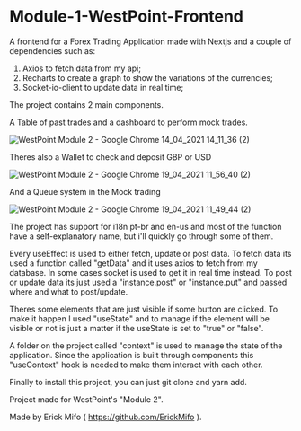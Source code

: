 # Module-1-WestPoint-Frontend

A frontend for a Forex Trading Application made with Nextjs and a couple of dependencies such as:

1. Axios to fetch data from my api;
2. Recharts to create a graph to show the variations of the currencies;
3. Socket-io-client to update data in real time;

The project contains 2 main components. 

A Table of past trades and a dashboard to perform mock trades.

![WestPoint Module 2 - Google Chrome 14_04_2021 14_11_36 (2)](https://user-images.githubusercontent.com/65738815/114751589-b7ef4d00-9d2b-11eb-8802-df5caf1ce32f.png)

Theres also a Wallet to check and deposit GBP or USD

![WestPoint Module 2 - Google Chrome 19_04_2021 11_56_40 (2)](https://user-images.githubusercontent.com/65738815/115257483-8220de80-a106-11eb-986c-4c6ddf78dc38.png)

And a Queue system in the Mock trading

![WestPoint Module 2 - Google Chrome 19_04_2021 11_49_44 (2)](https://user-images.githubusercontent.com/65738815/115256499-a7611d00-a105-11eb-8dbc-837faebe56b2.png)



The project has support for i18n pt-br and en-us and most of the function have a self-explanatory name, but i'll quickly go through some of them.

Every useEffect is used to either fetch, update or post data. 
To fetch data its used a function called "getData" and it uses axios to fetch from my database. In some cases socket is used to get it in real time instead.
To post or update data its just used a "instance.post" or "instance.put" and passed where and what to post/update.

Theres some elements that are just visible if some button are clicked. To make it happen I used "useState" and to manage if the element will be visible or not is just a matter if the useState is set to "true" or "false".

A folder on the project called "context" is used to manage the state of the application. Since the application is built through components this "useContext" hook is needed to make them interact with each other.

Finally to install this project, you can just git clone and yarn add.

Project made for WestPoint's "Module 2".

Made by Erick Mifo ( https://github.com/ErickMifo ).

